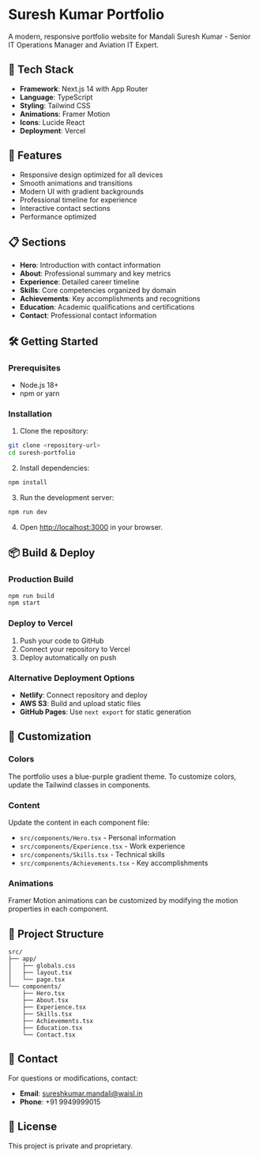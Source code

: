 # Suresh Kumar Portfolio

A modern, responsive portfolio website for Mandali Suresh Kumar - Senior IT Operations Manager and Aviation IT Expert.

## 🚀 Tech Stack

- **Framework**: Next.js 14 with App Router
- **Language**: TypeScript
- **Styling**: Tailwind CSS
- **Animations**: Framer Motion
- **Icons**: Lucide React
- **Deployment**: Vercel

## 🌟 Features

- Responsive design optimized for all devices
- Smooth animations and transitions
- Modern UI with gradient backgrounds
- Professional timeline for experience
- Interactive contact sections
- Performance optimized

## 📋 Sections

- **Hero**: Introduction with contact information
- **About**: Professional summary and key metrics
- **Experience**: Detailed career timeline
- **Skills**: Core competencies organized by domain
- **Achievements**: Key accomplishments and recognitions
- **Education**: Academic qualifications and certifications
- **Contact**: Professional contact information

## 🛠️ Getting Started

### Prerequisites

- Node.js 18+ 
- npm or yarn

### Installation

1. Clone the repository:
```bash
git clone <repository-url>
cd suresh-portfolio
```

2. Install dependencies:
```bash
npm install
```

3. Run the development server:
```bash
npm run dev
```

4. Open [http://localhost:3000](http://localhost:3000) in your browser.

## 📦 Build & Deploy

### Production Build

```bash
npm run build
npm start
```

### Deploy to Vercel

1. Push your code to GitHub
2. Connect your repository to Vercel
3. Deploy automatically on push

### Alternative Deployment Options

- **Netlify**: Connect repository and deploy
- **AWS S3**: Build and upload static files
- **GitHub Pages**: Use `next export` for static generation

## 🎨 Customization

### Colors
The portfolio uses a blue-purple gradient theme. To customize colors, update the Tailwind classes in components.

### Content
Update the content in each component file:
- `src/components/Hero.tsx` - Personal information
- `src/components/Experience.tsx` - Work experience
- `src/components/Skills.tsx` - Technical skills
- `src/components/Achievements.tsx` - Key accomplishments

### Animations
Framer Motion animations can be customized by modifying the motion properties in each component.

## 📁 Project Structure

```
src/
├── app/
│   ├── globals.css
│   ├── layout.tsx
│   └── page.tsx
└── components/
    ├── Hero.tsx
    ├── About.tsx
    ├── Experience.tsx
    ├── Skills.tsx
    ├── Achievements.tsx
    ├── Education.tsx
    └── Contact.tsx
```

## 📧 Contact

For questions or modifications, contact:
- **Email**: sureshkumar.mandali@waisl.in
- **Phone**: +91 9949999015

## 📄 License

This project is private and proprietary.
